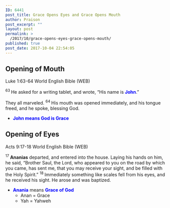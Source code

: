 ```yaml
---
ID: 6441
post_title: Grace Opens Eyes and Grace Opens Mouth
author: Praison
post_excerpt: ""
layout: post
permalink: >
  /2017/10/grace-opens-eyes-grace-opens-mouth/
published: true
post_date: 2017-10-04 22:54:05
---
```

<h2>Opening of Mouth</h2>
<p class="passage-display"><span class="passage-display-bcv">Luke 1:63-64
</span><span class="passage-display-version">World English Bible (WEB)</span></p>
<span id="en-WEB-24957" class="text Luke-1-63"><sup class="versenum">63 </sup>He asked for a writing tablet, and wrote, “His name is <span style="color: #0000ff;"><strong>John</strong></span>.”</span>

<span class="text Luke-1-63">They all marveled. </span><span id="en-WEB-24958" class="text Luke-1-64"><sup class="versenum">64 </sup>His mouth was opened immediately, and his tongue freed, and he spoke, blessing God.</span>
<ul>
 	<li><strong><span style="color: #0000ff;">John means God is Grace</span></strong></li>
</ul>
<h2>Opening of Eyes</h2>
<p class="passage-display"><span class="passage-display-bcv">Acts 9:17-18
</span><span class="passage-display-version">World English Bible (WEB)</span></p>
<span id="en-WEB-27234" class="text Acts-9-17"><sup class="versenum">17 </sup><strong>Ananias</strong> departed, and entered into the house. Laying his hands on him, he said, “Brother Saul, the Lord, who appeared to you on the road by which you came, has sent me, that you may receive your sight, and be filled with the Holy Spirit.” </span><span id="en-WEB-27235" class="text Acts-9-18"><sup class="versenum">18 </sup>Immediately something like scales fell from his eyes, and he received his sight. He arose and was baptized.</span>
<ul>
 	<li><span style="color: #0000ff;"><strong>Anania</strong></span> means <span style="color: #0000ff;"><strong>Grace of God</strong></span>
<ul>
 	<li>Anan = Grace</li>
 	<li>Yah = Yahweh</li>
</ul>
</li>
</ul>